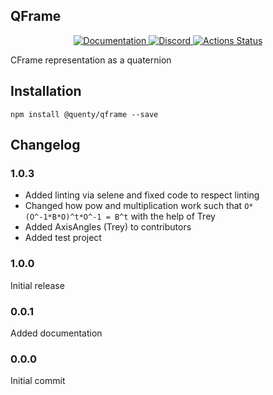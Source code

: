 ## QFrame
<div align="center">
  <a href="http://quenty.github.io/api/">
    <img src="https://img.shields.io/badge/docs-website-green.svg" alt="Documentation" />
  </a>
  <a href="https://discord.gg/mhtGUS8">
    <img src="https://img.shields.io/badge/discord-nevermore-blue.svg" alt="Discord" />
  </a>
  <a href="https://github.com/Quenty/NevermoreEngine/actions">
    <img src="https://github.com/Quenty/NevermoreEngine/workflows/lint/badge.svg" alt="Actions Status" />
  </a>
</div>

CFrame representation as a quaternion

## Installation
```
npm install @quenty/qframe --save
```

## Changelog

### 1.0.3
- Added linting via selene and fixed code to respect linting
- Changed how pow and multiplication work such that `O*(O^-1*B*O)^t*O^-1 = B^t` with the help of Trey
- Added AxisAngles (Trey) to contributors
- Added test project

### 1.0.0
Initial release

### 0.0.1
Added documentation

### 0.0.0
Initial commit